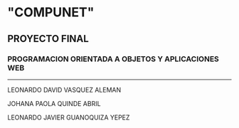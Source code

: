 # "COMPUNET"

<h2>PROYECTO FINAL</h2>
<h3>PROGRAMACION ORIENTADA A OBJETOS Y APLICACIONES WEB</h3>
<hr>
<p>LEONARDO DAVID VASQUEZ ALEMAN</p> 
<p>JOHANA PAOLA QUINDE ABRIL</p> 
<p>LEONARDO JAVIER GUANOQUIZA YEPEZ</p>
